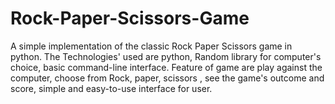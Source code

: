 # Rock-Paper-Scissors-Game
A  simple implementation of the classic Rock Paper Scissors game in python. The Technologies' used are python, Random library for computer's choice, basic command-line interface. Feature of game are play against the computer, choose from Rock, paper, scissors , see the game's outcome and score, simple and easy-to-use interface for user.

